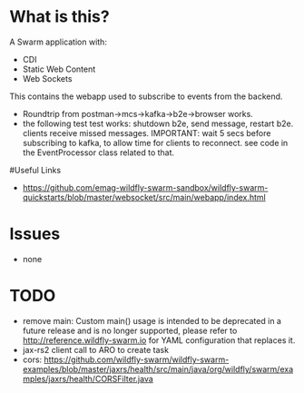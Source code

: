 # What is this?

A Swarm application with:

- CDI
- Static Web Content
- Web Sockets

This contains the webapp used to subscribe to events from the backend.

- Roundtrip from postman->mcs->kafka->b2e->browser works.
- the following test test works: shutdown b2e, send message, restart b2e. clients receive missed messages. IMPORTANT: wait 5 secs before subscribing to kafka, to allow time for clients to reconnect. see code in the EventProcessor class related to that.

#Useful Links

- https://github.com/emag-wildfly-swarm-sandbox/wildfly-swarm-quickstarts/blob/master/websocket/src/main/webapp/index.html

# Issues

- none

# TODO

- remove main: Custom main() usage is intended to be deprecated in a future release and is no longer supported,
               please refer to http://reference.wildfly-swarm.io for YAML configuration that replaces it.
- jax-rs2 client call to ARO to create task
- cors: https://github.com/wildfly-swarm/wildfly-swarm-examples/blob/master/jaxrs/health/src/main/java/org/wildfly/swarm/examples/jaxrs/health/CORSFilter.java

